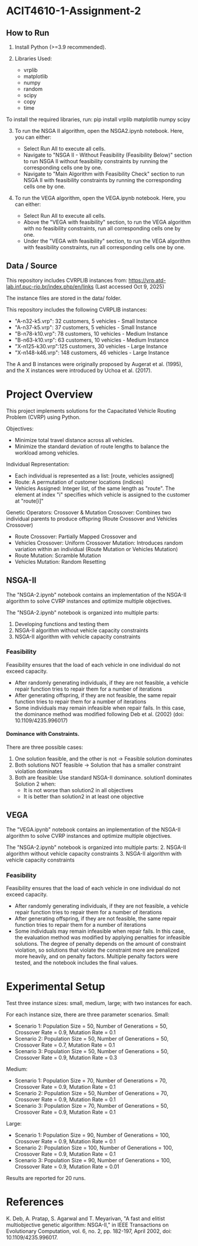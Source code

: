 # ACIT4610-1-Assignment-2

## How to Run

1. Install Python (>=3.9 recommended).

2. Libraries Used: 
   - vrplib
   - matplotlib
   - numpy
   - random
   - scipy
   - copy
   - time

To install the required libraries, run: pip install vrplib matplotlib numpy scipy

3. To run the NSGA II algorithm, open the NSGA2.ipynb notebook. Here, you can either:
   - Select Run All to execute all cells. 
   - Navigate to "NSGA II - Without Feasibility (Feasibility Below)" section to run NSGA II without feasibility constraints by running the corresponding cells one by one. 
   - Navigate to "Main Algorithm with Feasibility Check" section to run NSGA II with feasibility constraints by running the corresponding cells one by one.

4. To run the VEGA algorithm, open the VEGA.ipynb notebook. Here, you can either:
   -  Select Run All to execute all cells.
   -  Above the "VEGA with feasibility" section, to run the VEGA algorithm with no feasibility constraints, run all corresponding cells one by one.
   -  Under the "VEGA with feasibility" section, to run the VEGA algorithm with feasibility constraints, run all corresponding cells one by one.

## Data / Source
This repository includes CVRPLIB instances from: https://vrp.atd-lab.inf.puc-rio.br/index.php/en/links (Last accessed Oct 9, 2025)

The instance files are stored in the data/ folder.

This repository includes the following CVRPLIB instances:
- "A-n32-k5.vrp": 32 customers, 5 vehicles - Small Instance
- "A-n37-k5.vrp": 37 customers, 5 vehicles - Small Instance
- "B-n78-k10.vrp": 78 customers, 10 vehicles - Medium Instance
- "B-n63-k10.vrp": 63 customers, 10 vehicles - Medium Instance
- "X-n125-k30.vrp":125 customers, 30 vehicles - Large Instance
- "X-n148-k46.vrp": 148 customers, 46 vehicles - Large Instance

The A and B instances were originally proposed by Augerat et al. (1995), and the X instances were introduced by Uchoa et al. (2017).

# Project Overview 
This project implements solutions for the Capacitated Vehicle Routing Problem (CVRP) using Python. 

Objectives:
- Minimize total travel distance across all vehicles.
- Minimize the standard deviation of route lengths to balance the workload among vehicles.

Individual Representation:
- Each individual is represented as a list: [route, vehicles assigned]
- Route: A permutation of customer locations (indices)
- Vehicles Assigned: Integer list, of the same length as "route". The element at index "i" specifies which vehicle is assigned to the customer at "route[i]"

Genetic Operators: Crossover & Mutation
Crossover: Combines two individual parents to produce offspring (Route Crossover and Vehicles Crossover)
- Route Crossover: Partially Mapped Crossover and
- Vehicles Crossover: Uniform Crossover
Mutation: Introduces random variation within an individual (Route Mutation or Vehicles Mutation)
- Route Mutation: Scramble Mutation 
- Vehicles Mutation: Random Resetting

## NSGA-II
The "NSGA-2.ipynb" notebook contains an implementation of the NSGA-II algorithm to solve CVRP instances and optimize multiple objectives.

The "NSGA-2.ipynb" notebook is organized into multiple parts:
1. Developing functions and testing them
2. NSGA-II algorithm without vehicle capacity constraints
3. NSGA-II algorithm with vehicle capacity constraints

### Feasibility 
Feasibility ensures that the load of each vehicle in one individual do not exceed capacity.
- After randomly generating individuals, if they are not feasible, a vehicle repair function tries to repair them for a number of iterations
- After generating offspring, if they are not feasible, the same repair function tries to repair them for a number of iterations
- Some individuals may remain infeasible when repair fails. In this case, the dominance method was modified following Deb et al. (2002) (doi: 10.1109/4235.996017)
#### Dominance with Constraints.
There are three possible cases:
1. One solution feasible, and the other is not -> Feasible solution dominates
2. Both solutions NOT feasible -> Solution that has a smaller constraint violation dominates
3. Both are feasible: Use standard NSGA-II dominance. solution1 dominates Solution 2 when:
    - It is not worse than solution2 in all objectives
    - It is better than solution2 in at least one objective
## VEGA
The "VEGA.ipynb" notebook contains an implementation of the NSGA-II algorithm to solve CVRP instances and optimize multiple objectives.

The "NSGA-2.ipynb" notebook is organized into multiple parts:
2. NSGA-II algorithm without vehicle capacity constraints
3. NSGA-II algorithm with vehicle capacity constraints

### Feasibility 
Feasibility ensures that the load of each vehicle in one individual do not exceed capacity.
- After randomly generating individuals, if they are not feasible, a vehicle repair function tries to repair them for a number of iterations
- After generating offspring, if they are not feasible, the same repair function tries to repair them for a number of iterations
- Some individuals may remain infeasible when repair fails. In this case, the evaluation method was modified by applying penalties for infeasible solutions. The degree of penalty depends on the amount of constraint violation, so solutions that violate the constraint more are penalized more heavily, and on penalty factors. Multiple penalty factors were tested, and the notebook includes the final values.

# Experimental Setup
Test three instance sizes: small, medium, large; with two instances for each. 

For each instance size, there are three parameter scenarios.
Small:
- Scenario 1: Population Size = 50, Number of Generations = 50, Crossover Rate = 0.9, Mutation Rate = 0.1
- Scenario 2: Population Size = 50, Number of Generations = 50, Crossover Rate = 0.7, Mutation Rate = 0.1
- Scenario 3: Population Size = 50, Number of Generations = 50, Crossover Rate = 0.9, Mutation Rate = 0.3

Medium:
- Scenario 1: Population Size = 70, Number of Generations = 70, Crossover Rate = 0.9, Mutation Rate = 0.1
- Scenario 2: Population Size = 50, Number of Generations = 70, Crossover Rate = 0.9, Mutation Rate = 0.1
- Scenario 3: Population Size = 70, Number of Generations = 50, Crossover Rate = 0.9, Mutation Rate = 0.1

Large:
- Scenario 1: Population Size = 90, Number of Generations = 100, Crossover Rate = 0.9, Mutation Rate = 0.1
- Scenario 2: Population Size = 100, Number of Generations = 100, Crossover Rate = 0.9, Mutation Rate = 0.1
- Scenario 3: Population Size = 90, Number of Generations = 100, Crossover Rate = 0.9, Mutation Rate = 0.01

Results are reported for 20 runs.


# References
K. Deb, A. Pratap, S. Agarwal and T. Meyarivan, "A fast and elitist multiobjective genetic algorithm: NSGA-II," in IEEE Transactions on Evolutionary Computation, vol. 6, no. 2, pp. 182-197, April 2002, doi: 10.1109/4235.996017.

